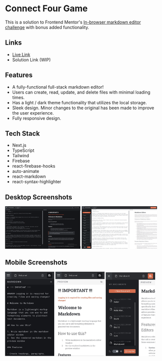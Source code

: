 # Connect Four Game

This is a solution to Frontend Mentor's [In-browser markdown editor challenge](https://www.frontendmentor.io/challenges/inbrowser-markdown-editor-r16TrrQX9) with bonus added functionality.

## Links

- [Live Link](https://markdown-editor-omaralseddik.vercel.app/)
- Solution Link (WIP)

## Features

- A fully-functional full-stack markdown editor!
- Users can create, read, update, and delete files with minimal loading times.
- Has a light / dark theme functionality that utilizes the local storage.
- Sleek design. Minor changes to the original has been made to improve the user experience.
- Fully responsive design.

## Tech Stack

- Next.js
- TypeScript
- Tailwind
- Firebase
- react-firebase-hooks
- auto-animate
- react-markdown
- react-syntax-highlighter

## Desktop Screenshots

<p float="left">
  <img src="public/screenshots/desktop_screenshot_1.png" width="49%" />
  <img src="public/screenshots/desktop_screenshot_2.png" width="49%" />
</p>

## Mobile Screenshots

<p float="left">
  <img src="public/screenshots/mobile_screenshot_1.png" width="32%" />
  <img src="public/screenshots/mobile_screenshot_2.png" width="32%" />
  <img src="public/screenshots/mobile_screenshot_3.png" width="32%" />
</p>
